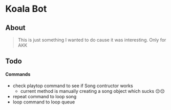 # Koala Bot

## About

> This is just something I wanted to do cause it was interesting.
> Only for AKK

## Todo

#### Commands

- check playtop command to see if Song contructor works
  - current method is manually creating a song object which sucks 😔😔
- repeat command to loop song
- loop command to loop queue
